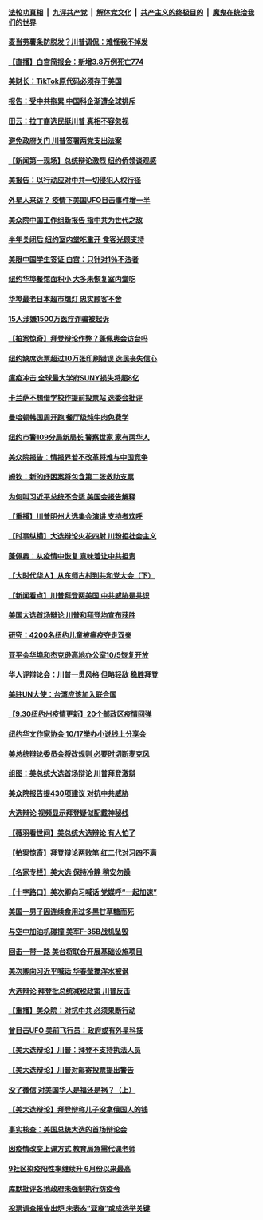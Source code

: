

####  [法轮功真相](../../../../basic/blob/master/README.md?t=10020231) &nbsp;|&nbsp; [九评共产党](../../../../9ping.md/blob/master/README.md?t=10020231) &nbsp;|&nbsp; [解体党文化](../../../../jtdwh.md/blob/master/README.md?t=10020231)  &nbsp;|&nbsp; [共产主义的终极目的](../../../../gczydzjmd.md/blob/master/README.md?t=10020231) &nbsp;|&nbsp; [魔鬼在统治我们的世界](../../../../mgztzwmdsj.md/blob/master/README.md?t=10020231) 

#### [麦当劳薯条防脱发？川普调侃：难怪我不掉发](../pages/nsc412/n12445363.md?t=10020231) 

#### [【直播】白宫简报会：新增3.8万例死亡774](../pages/nsc412/n12445140.md?t=10020231) 

#### [美财长：TikTok原代码必须存于美国](../pages/nsc412/n12444890.md?t=10020231) 

#### [报告：受中共拖累 中国科企渐遭全球排斥](../pages/nsc412/n12445121.md?t=10020231) 

#### [田云：拉丁裔选民挺川普 真相不容忽视](../pages/nsc412/n12444398.md?t=10020231) 

#### [避免政府关门 川普签署两党支出法案](../pages/nsc412/n12445025.md?t=10020231) 

#### [【新闻第一现场】总统辩论激烈 纽约侨领谈观感](../pages/nsc412/n12444753.md?t=10020231) 

#### [美报告：以行动应对中共一切侵犯人权行径](../pages/nsc412/n12443204.md?t=10020231) 

#### [外星人来访？ 疫情下美国UFO目击事件增一半](../pages/nsc412/n12444598.md?t=10020231) 

#### [美众院中国工作组新报告 指中共为世代之敌](../pages/nsc412/n12444550.md?t=10020231) 

#### [半年关闭后 纽约室内堂吃重开 食客光顾支持](../pages/nsc412/n12444018.md?t=10020231) 

#### [美限中国学生签证 白宫：只针对1％不法者](../pages/nsc412/n12443625.md?t=10020231) 

#### [纽约华埠餐馆面积小 大多未恢复室内堂吃](../pages/nsc412/n12444013.md?t=10020231) 

#### [华埠最老日本超市熄灯 忠实顾客不舍](../pages/nsc412/n12443983.md?t=10020231) 

#### [15人涉嫌1500万医疗诈骗被起诉](../pages/nsc412/n12443980.md?t=10020231) 

#### [【拍案惊奇】拜登辩论作弊？蓬佩奥会访台吗](../pages/nsc412/n12443917.md?t=10020231) 

#### [纽约缺席选票超过10万张印刷错误 选民丧失信心](../pages/nsc412/n12443687.md?t=10020231) 

#### [瘟疫冲击 全球最大学府SUNY损失将超8亿](../pages/nsc412/n12443684.md?t=10020231) 

#### [卡兰萨不想借学校作提前投票站 选委会批评](../pages/nsc412/n12443690.md?t=10020231) 

#### [曼哈顿韩国周开跑 餐厅级炖牛肉免费学](../pages/nsc412/n12443991.md?t=10020231) 

#### [纽约市警109分局新局长  警察世家 家有两华人](../pages/nsc412/n12443997.md?t=10020231) 

#### [美众院报告：情报界若不改革将难与中国竞争](../pages/nsc412/n12443854.md?t=10020231) 

#### [姆钦：新的纾困案将包含第二张救助支票](../pages/nsc412/n12443858.md?t=10020231) 

#### [为何叫习近平总统不合适 美国会报告解释](../pages/nsc412/n12443727.md?t=10020231) 

#### [【重播】川普明州大选集会演讲 支持者欢呼](../pages/nsc412/n12442967.md?t=10020231) 

#### [【时事纵横】大选辩论火花四射 川粉拒社会主义](../pages/nsc412/n12441687.md?t=10020231) 

#### [蓬佩奥：从疫情中恢复 意味着让中共担责](../pages/nsc412/n12443337.md?t=10020231) 

#### [【大时代华人】从东师古村到共和党大会（下）](../pages/nsc412/n12443283.md?t=10020231) 

#### [【新闻看点】川普拜登两美国 中共威胁是共识](../pages/nsc412/n12443231.md?t=10020231) 

#### [美国大选首场辩论 川普和拜登均宣布获胜](../pages/nsc412/n12443297.md?t=10020231) 

#### [研究：4200名纽约儿童被瘟疫夺走双亲](../pages/nsc412/n12443151.md?t=10020231) 

#### [亚平会华埠和杰克逊高地办公室10/5恢复开放](../pages/nsc412/n12443153.md?t=10020231) 

#### [华人评辩论会：川普一贯风格 但略轻敌 稳胜拜登](../pages/nsc412/n12443223.md?t=10020231) 

#### [美驻UN大使：台湾应该加入联合国](../pages/nsc412/n12443089.md?t=10020231) 

#### [【9.30纽约州疫情更新】20个邮政区疫情回弹](../pages/nsc412/n12442913.md?t=10020231) 

#### [纽约华文作家协会  10/17举办小说线上分享会](../pages/nsc412/n12442976.md?t=10020231) 

#### [美总统辩论委员会将改规则 必要时切断麦克风](../pages/nsc412/n12443031.md?t=10020231) 

#### [组图：美总统大选首场辩论 川普拜登激辩](../pages/nsc412/n12442104.md?t=10020231) 

#### [美众院报告提430项建议 对抗中共威胁](../pages/nsc412/n12442785.md?t=10020231) 

#### [大选辩论 视频显示拜登疑似配戴神秘线](../pages/nsc412/n12442789.md?t=10020231) 

#### [【薇羽看世间】美总统大选辩论 有人怕了](../pages/nsc412/n12442683.md?t=10020231) 

#### [【拍案惊奇】拜登辩论两败笔 红二代对习四不满](../pages/nsc412/n12440988.md?t=10020231) 

#### [【名家专栏】美大选 保持冷静 稍安勿躁](../pages/nsc412/n12442222.md?t=10020231) 

#### [【十字路口】美次卿向习喊话 党媒呼“一起加速”](../pages/nsc412/n12441347.md?t=10020231) 

#### [美国一男子因连续食用过多黑甘草糖而死](../pages/nsc412/n12442326.md?t=10020231) 

#### [与空中加油机碰撞 美军F-35B战机坠毁](../pages/nsc412/n12442470.md?t=10020231) 

#### [回击一带一路 美台将联合开展基础设施项目](../pages/nsc412/n12442434.md?t=10020231) 

#### [美次卿向习近平喊话 华春莹搅浑水被讽](../pages/nsc412/n12442350.md?t=10020231) 

#### [大选辩论 拜登批总统减税政策 川普反击](../pages/nsc412/n12442149.md?t=10020231) 

#### [【重播】美众院：对抗中共 必须果断行动](../pages/nsc412/n12442082.md?t=10020231) 

#### [曾目击UFO 美前飞行员：政府或有外星科技](../pages/nsc412/n12441804.md?t=10020231) 

#### [【美大选辩论】川普：拜登不支持执法人员](../pages/nsc412/n12441648.md?t=10020231) 

#### [【美大选辩论】川普对邮寄投票提出警告](../pages/nsc412/n12441498.md?t=10020231) 

#### [没了微信 对美国华人是福还是祸？（上）](../pages/nsc412/n12441101.md?t=10020231) 

#### [【美大选辩论】拜登辩称儿子没拿俄国人的钱](../pages/nsc412/n12441021.md?t=10020231) 

#### [事实核查：美国总统大选的首场辩论会](../pages/nsc412/n12440804.md?t=10020231) 

#### [因疫情改变上课方式 教育局急需代课老师](../pages/nsc412/n12441120.md?t=10020231) 

#### [9社区染疫阳性率继续升 6月份以来最高](../pages/nsc412/n12440318.md?t=10020231) 

#### [库默批评各地政府未强制执行防疫令](../pages/nsc412/n12441169.md?t=10020231) 

#### [投票调查报告出炉  未表态“亚裔”或成选举关键](../pages/nsc412/n12441176.md?t=10020231) 

